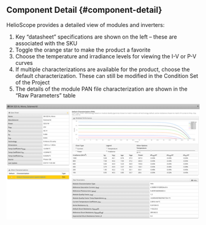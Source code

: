 ## Component Detail {#component-detail}

HelioScope provides a detailed view of modules and inverters:

1.  Key “datasheet” specifications are shown on the left – these are associated with the SKU
2.  Toggle the orange star to make the product a favorite
3.  Choose the temperature and irradiance levels for viewing the I-V or P-V curves
4.  If multiple characterizations are available for the product, choose the default characterization. These can still be modified in the Condition Set of the Project
5.  The details of the module PAN file characterization are shown in the “Raw Parameters” table

![Screenshots/7.4%20Component.png](../assets/screenshots7420component.png)
